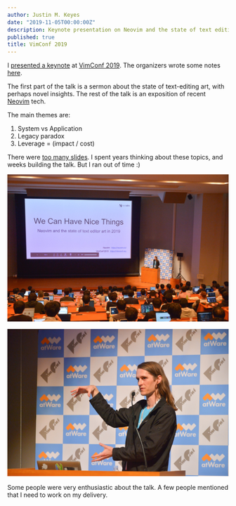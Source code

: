 ```yaml
---
author: Justin M. Keyes
date: "2019-11-05T00:00:00Z"
description: Keynote presentation on Neovim and the state of text editing technology
published: true
title: VimConf 2019
---
```


I [presented a keynote](https://youtu.be/Bt-vmPC_-Ho?t=23) at
[VimConf 2019](https://vimconf.org/2019/#menu-keynote-speakers).
The organizers wrote some notes [here](https://vimconf.wordpress.com/2019/11/21/vimconf-2019-is-over/).

The first part of the talk is a sermon about the state of text-editing art,
with perhaps novel insights. The rest of the talk is an exposition of recent
[Neovim](https://neovim.io/) tech.

The main themes are:

1. System vs Application
2. Legacy paradox
3. Leverage = (impact / cost)

There were [too many slides](https://vimconf.org/2019/slides/justin.pdf).
I spent years thinking about these topics, and weeks building the talk.  But
I ran out of time :)

![vimconf-keynote](/img/vimconf-justinmk-1.jpg)

![vimconf-keynote](/img/vimconf-justinmk-2.jpg)

Some people were very enthusiastic about the talk.  A few people mentioned that
I need to work on my delivery.
